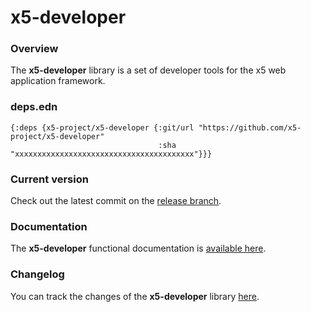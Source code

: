 
# x5-developer

### Overview

The <strong>x5-developer</strong> library is a set of developer tools for the x5 web application framework.

### deps.edn

```
{:deps {x5-project/x5-developer {:git/url "https://github.com/x5-project/x5-developer"
                                 :sha     "xxxxxxxxxxxxxxxxxxxxxxxxxxxxxxxxxxxxxxxx"}}}
```

### Current version

Check out the latest commit on the [release branch](https://github.com/x5-project/x5-developer/tree/release).

### Documentation

The <strong>x5-developer</strong> functional documentation is [available here](https://x5-project.github.io/x5-developer).

### Changelog

You can track the changes of the <strong>x5-developer</strong> library [here](CHANGES.md).
